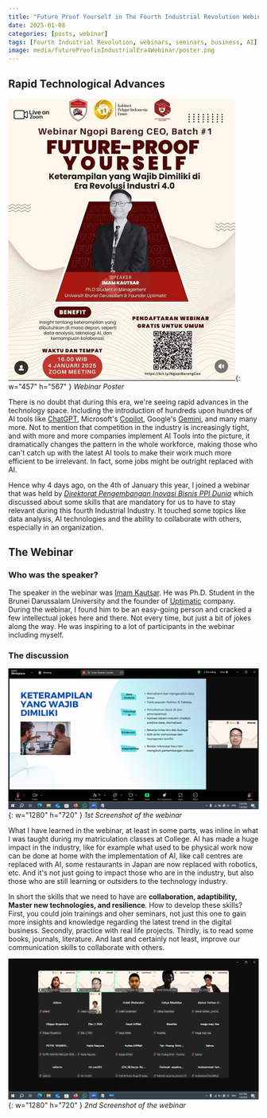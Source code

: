 ```yaml
---
title: "Future Proof Yourself in The Fourth Industrial Revolution Webinar"
date: 2025-01-08
categories: [posts, webinar]
tags: [Fourth Industrial Revolution, webinars, seminars, business, AI]
image: media/futureProofinIndustrialEra4Webinar/poster.png
---
```


## Rapid Technological Advances

![Webinar Poster](media/futureProofinIndustrialEra4Webinar/poster.png){: w="457" h="567" }
_Webinar Poster_

There is no doubt that during this era, we're seeing rapid advances in the technology space. Including the introduction of hundreds upon hundres of AI tools like [ChatGPT](https://chatgpt.com), Microsoft's [Copilot](https://www.microsoft.com/en-us/microsoft-copilot/personal-ai-assistant?msockid=394d217fcc2a6ee220d735a0cd1f6fab), Google's [Gemini](https://gemini.google.com), and many many more. Not to mention that competition in the industry is increasingly tight, and with more and more companies implement AI Tools into the picture, it dramatically changes the pattern in the whole workforce, making those who can't catch up with the latest AI tools to make their work much more efficient to be irrelevant. In fact, some jobs might be outright replaced with AI.

Hence why 4 days ago, on the 4th of January this year, I joined a webinar that was held by [*Direktorat Pengembangan Inovasi Bisnis PPI Dunia*](https://www.instagram.com/inbis.ppidunia/) which discussed about some skills that are mandatory for us to have to stay relevant during this fourth Industrial Industry. It touched some topics like data analysis, AI technologies and the ability to collaborate with others, especially in an organization. 

## The Webinar
### Who was the speaker?

The speaker in the webinar was [Imam Kautsar](https://www.linkedin.com/in/iKautzar/). He was Ph.D. Student in the Brunei Darussalam University and the founder of [Uptimatic](https://www.linkedin.com/company/uptimatic/) company. During the webinar, I found him to be an easy-going person and cracked a few intellectual jokes here and there. Not every time, but just a bit of jokes along the way. He was inspiring to a lot of participants in the webinar including myself.

### The discussion

![Screenshot of the webinar](media/futureProofinIndustrialEra4Webinar/webinar.png){: w="1280" h="720" }
_1st Screenshot of the webinar_

What I have learned in the webinar, at least in some parts, was inline in what I was taught during my matriculation classes at College. AI has made a huge impact in the industry, like for example what used to be physical work now can be done at home with the implementation of AI, like call centres are replaced with AI, some restaurants in Japan are now replaced with robotics, etc. And it's not just going to impact those who are in the industry, but also those who are still learning or  outsiders to the technology industry.

In short the skills that we need to have are **collaboration, adaptibility, Master new technologies, and resilience**. How to develop these skills? First, you could join trainings and oher seminars, not just this one to gain more insights and knowledge regarding the latest trend in the digital business. Secondly, practice with real life projects. Thirdly, is to read some books, journals, literature. And last and certainly not least, improve our communication skills to collaborate with others.

![Screenshot of the webinar](media/futureProofinIndustrialEra4Webinar/webinarEveryone.png){: w="1280" h="720" }
_2nd Screenshot of the webinar_